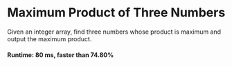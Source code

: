 # Maximum Product of Three Numbers

Given an integer array, find three numbers whose product is maximum and output the maximum product.

#### Runtime: 80 ms, faster than 74.80%

